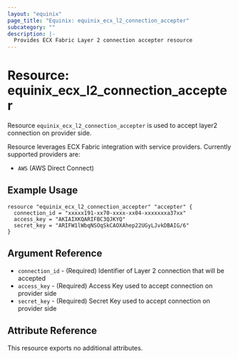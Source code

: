 ```yaml
---
layout: "equinix"
page_title: "Equinix: equinix_ecx_l2_connection_accepter"
subcategory: ""
description: |-
  Provides ECX Fabric Layer 2 connection accepter resource
---
```


# Resource: equinix_ecx_l2_connection_accepter

Resource `equinix_ecx_l2_connection_accepter` is used to accept layer2 connection
on provider side.

Resource leverages ECX Fabric integration with service providers.
Currently supported providers are:

* `AWS` (AWS Direct Connect)

## Example Usage

```hcl
resource "equinix_ecx_l2_connection_accepter" "accepter" {
  connection_id = "xxxxx191-xx70-xxxx-xx04-xxxxxxxa37xx"
  access_key = "AKIAIXKQARIFBC3QJKYQ"
  secret_key = "ARIFW1lWbqNSOqSkCAOXAhep22UGyLJvkDBAIG/6"
}
```

## Argument Reference

* `connection_id` - (Required) Identifier of Layer 2 connection that will be accepted
* `access_key` - (Required) Access Key used to accept connection on provider side
* `secret_key` - (Required) Secret Key used to accept connection on provider side

## Attribute Reference

This resource exports no additional attributes.
